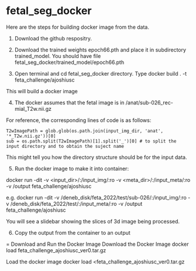 # fetal_seg_docker

Here are the steps for building docker image from the data.

1. Download the github respositry.

2. Download the trained weights epoch66.pth and place it in subdirectory trained_model. You should have file fetal_seg_docker/trained_model/epoch66.pth

3. Open terminal and cd fetal_seg_docker directory. Type
docker build . -t feta_challenge/ajoshiusc

This will build a docker image

4. The docker assumes that the fetal image is in 
<subdir>/anat/sub-026_rec-mial_T2w.nii.gz

For reference, the corresponding lines of code is as follows:

    T2wImagePath = glob.glob(os.path.join(input_img_dir, 'anat', '*_T2w.nii.gz'))[0]
    sub = os.path.split(T2wImagePath)[1].split('_')[0] # to split the input directory and to obtain the suject name

This might tell you how the directory structure should be for the input data.

5. Run the docker image to make it into container:

 docker run -dit -v <input_dir>/:/input_img/:ro -v <meta_dir>/:/input_meta/:ro -v /output feta_challenge/ajoshiusc

e.g. 
 docker run -dit -v /deneb_disk/feta_2022/test/sub-026/:/input_img/:ro -v /deneb_disk/feta_2022/test/:/input_meta/:ro -v /output feta_challenge/ajoshiusc

You will see a slidebar showing the slices of 3d image being processed.

6. Copy the output from the container to an output 



= Download and Run the Docker Image
Download the Docker Image docker load feta_challenge_ajoshiusc_ver0.tar.gz

Load the docker image docker load <feta_challenge_ajoshiusc_ver0.tar.gz

